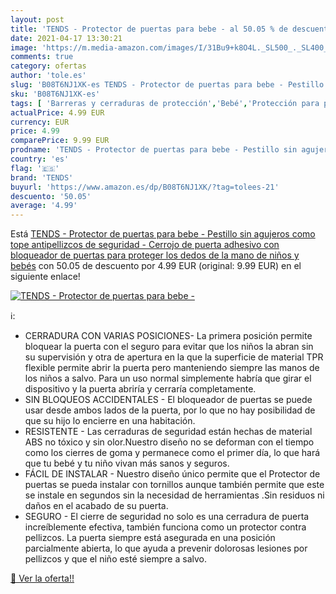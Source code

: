 ```yaml
---
layout: post
title: 'TENDS - Protector de puertas para bebe - al 50.05 % de descuento'
date: 2021-04-17 13:30:21
image: 'https://m.media-amazon.com/images/I/31Bu9+k8O4L._SL500_._SL400_.jpg'
comments: true
category: ofertas
author: 'tole.es'
slug: 'B08T6NJ1XK-es TENDS - Protector de puertas para bebe - Pestillo sin...'
sku: 'B08T6NJ1XK-es'
tags: [ 'Barreras y cerraduras de protección','Bebé','Protección para puertas y ventanas','Seguridad','bebe','bebés','tends', ]
actualPrice: 4.99 EUR
currency: EUR
price: 4.99
comparePrice: 9.99 EUR
prodname: 'TENDS - Protector de puertas para bebe - Pestillo sin agujeros como tope antipellizcos de seguridad - Cerrojo de puerta adhesivo con bloqueador de puertas para proteger los dedos de la mano de niños y bebés'
country: 'es'
flag: '🇪🇸'
brand: 'TENDS'
buyurl: 'https://www.amazon.es/dp/B08T6NJ1XK/?tag=tolees-21'
descuento: '50.05'
average: '4.99'
---
```


Está [TENDS - Protector de puertas para bebe - Pestillo sin agujeros como tope antipellizcos de seguridad - Cerrojo de puerta adhesivo con bloqueador de puertas para proteger los dedos de la mano de niños y bebés](https://www.amazon.es/dp/B08T6NJ1XK/?tag=tolees-21) con 50.05 de descuento por 4.99 EUR (original: 9.99 EUR) en el siguiente enlace!

[![TENDS - Protector de puertas para bebe -](https://m.media-amazon.com/images/I/31Bu9+k8O4L._SL500_._SL400_.jpg)](https://www.amazon.es/dp/B08T6NJ1XK/?tag=tolees-21)

ℹ️:

- CERRADURA CON VARIAS POSICIONES- La primera posición permite bloquear la puerta con el seguro para evitar que los niños la abran sin su supervisión y otra de apertura en la que la superficie de material TPR flexible permite abrir la puerta pero manteniendo siempre las manos de los niños a salvo. Para un uso normal simplemente habría que girar el dispositivo y la puerta abriría y cerraría completamente.
- SIN BLOQUEOS ACCIDENTALES - El bloqueador de puertas se puede usar desde ambos lados de la puerta, por lo que no hay posibilidad de que su hijo lo encierre en una habitación.
- RESISTENTE - Las cerraduras de seguridad están hechas de material ABS no tóxico y sin olor.Nuestro diseño no se deforman con el tiempo como los cierres de goma y permanece como el primer día, lo que hará que tu bebé y tu niño vivan más sanos y seguros.
- FÁCIL DE INSTALAR - Nuestro diseño único permite que el Protector de puertas se pueda instalar con tornillos aunque también permite que este se instale en segundos sin la necesidad de herramientas .Sin residuos ni daños en el acabado de su puerta.
- SEGURO - El cierre de seguridad no solo es una cerradura de puerta increíblemente efectiva, también funciona como un protector contra pellizcos. La puerta siempre está asegurada en una posición parcialmente abierta, lo que ayuda a prevenir dolorosas lesiones por pellizcos y que el niño esté siempre a salvo.

[🛒 Ver la oferta!!](https://www.amazon.es/dp/B08T6NJ1XK/?tag=tolees-21)
